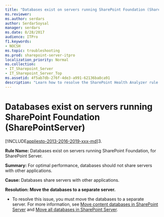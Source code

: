```yaml
---
title: "Databases exist on servers running SharePoint Foundation (SharePointServer)"
ms.reviewer: 
ms.author: serdars
author: SerdarSoysal
manager: serdars
ms.date: 8/28/2017
audience: ITPro
f1.keywords:
- NOCSH
ms.topic: troubleshooting
ms.prod: sharepoint-server-itpro
localization_priority: Normal
ms.collection:
- IT_Sharepoint_Server
- IT_Sharepoint_Server_Top
ms.assetid: 4f5ab7db-276f-4de3-a991-62136ba8ca91
description: "Learn how to resolve the SharePoint Health Analyzer rule: Databases exist on servers running SharePoint Foundation, for SharePoint Server."
---
```


# Databases exist on servers running SharePoint Foundation (SharePointServer)

[!INCLUDE[appliesto-2013-2016-2019-xxx-md](../includes/appliesto-2013-2016-2019-xxx-md.md)]3. 
  
 **Rule Name:** Databases exist on servers running SharePoint Foundation, for SharePoint Server. 
  
 **Summary:** For optimal performance, databases should not share servers with other applications. 
  
 **Cause:** Databases share servers with other applications. 
  
 **Resolution: Move the databases to a separate server.**
  
- To resolve this issue, you must move the databases to a separate server. For more information, see [Move content databases in SharePoint Server](../administration/move-content-databases.md) and [Move all databases in SharePoint Server](../administration/move-all-databases.md).
    

